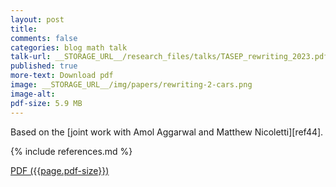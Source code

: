 ```yaml
---
layout: post
title: 
comments: false
categories: blog math talk
talk-url: __STORAGE_URL__/research_files/talks/TASEP_rewriting_2023.pdf
published: true
more-text: Download pdf
image: __STORAGE_URL__/img/papers/rewriting-2-cars.png
image-alt: 
pdf-size: 5.9 MB
---
```



Based on the [joint work with Amol Aggarwal and Matthew Nicoletti][ref44].

{% include references.md %}

<!--more-->

<a href="{{ page.talk-url | replace: '__STORAGE_URL__', site.storage_url}}" target="_blank">PDF ({{page.pdf-size}})</a>
